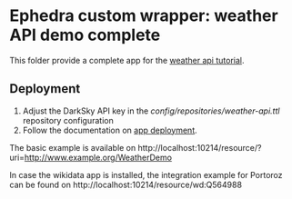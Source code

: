 # Ephedra custom wrapper: weather API demo complete

This folder provide a complete app for the [weather api tutorial](../../tutorials/weather/weather.md).

## Deployment

1. Adjust the DarkSky API key in the _config/repositories/weather-api.ttl_ repository configuration
2. Follow the documentation on [app deployment](../../tutorials/deployment/deployment.md).

The basic example is available on http://localhost:10214/resource/?uri=http://www.example.org/WeatherDemo

In case the wikidata app is installed, the integration example for Portoroz can be found on http://localhost:10214/resource/wd:Q564988

